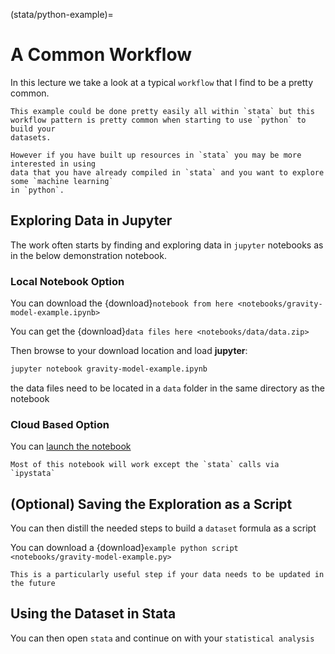 (stata/python-example)=
# A Common Workflow

In this lecture we take a look at a typical `workflow` that I find
to be a pretty common.

```{note}
This example could be done pretty easily all within `stata` but this
workflow pattern is pretty common when starting to use `python` to build your
datasets.

However if you have built up resources in `stata` you may be more interested in using
data that you have already compiled in `stata` and you want to explore some `machine learning`
in `python`.
```

## Exploring Data in Jupyter

The work often starts by finding and exploring data in `jupyter` notebooks as in the below
demonstration notebook.

### Local Notebook Option

You can download the {download}`notebook from here <notebooks/gravity-model-example.ipynb>`

You can get the {download}`data files here <notebooks/data/data.zip>`

Then browse to your download location and load **jupyter**:

```bash
jupyter notebook gravity-model-example.ipynb
```

the data files need to be located in a `data` folder in the same directory as the notebook

### Cloud Based Option

You can [launch the notebook](https://mybinder.org/v2/gh/QuantEcon/2021-workshop-rsit/main?filepath=notebooks%2Fsession7%2Fgravity-model-example.ipynb)

```{warning}
Most of this notebook will work except the `stata` calls via `ipystata`
```

## (Optional) Saving the Exploration as a Script

You can then distill the needed steps to build a `dataset` formula as a script

You can download a {download}`example python script <notebooks/gravity-model-example.py>`

```{note}
This is a particularly useful step if your data needs to be updated in the future
```

## Using the Dataset in Stata

You can then open `stata` and continue on with your `statistical analysis`

```{figure} img/stata-import-and-regress.png
```




